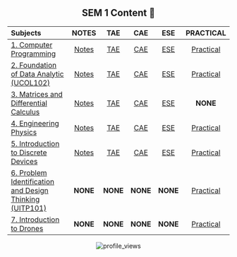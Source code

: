 <div align ="center">
  
## SEM 1 Content 🚀
  
|Subjects| NOTES | TAE   | CAE   |ESE    | PRACTICAL |
| :---   | :---: | :---: | :---: | :---: |   :---:   |
| [1. Computer Programming](./SEM_1/1.Computer_Programming/) | [Notes](./SEM_1/1.Computer_Programming/1.Notes/) | [TAE](./SEM_1/1.Computer_Programming/2.TAE/) |[CAE](./SEM_1/1.Computer_Programming/3.CAE/) | [ESE](./SEM_1/1.Computer_Programming/4.ESE/) |[Practical](./SEM_1/1.Computer_Programming/Practical/)
| [2. Foundation of Data Analytic (UCOL102)](./SEM_1/2.Foundation_of_Data_Analytic/)|[Notes](./SEM_1/2.Foundation_of_Data_Analytic/1.NOTES/) | [TAE](./SEM_1/2.Foundation_of_Data_Analytic/3.TAE/) | [CAE](./SEM_1/2.Foundation_of_Data_Analytic/4.CAE/) | [ESE](./SEM_1/2.Foundation_of_Data_Analytic/6.ESE/)|[Practical](./SEM_1/2.Foundation_of_Data_Analytic/5.Practical/)
| [3. Matrices and Differential Calculus](./SEM_1/3.Matrices_and_Differential_Calculus/) | [Notes](./SEM_1/3.Matrices_and_Differential_Calculus/NOTES/)|[TAE](./SEM_1/3.Matrices_and_Differential_Calculus/TAE/)|[CAE](./SEM_1/3.Matrices_and_Differential_Calculus/CAE/)|[ESE](./SEM_1/3.Matrices_and_Differential_Calculus/ESE/)|**NONE**
| [4. Engineering Physics](./4.Engineering_Physics/) |[Notes](./4.Engineering_Physics/1.NOTES/)|[TAE](./4.Engineering_Physics/3.TAE/)|[CAE](./4.Engineering_Physics/2.CAE/)|[ESE](./4.Engineering_Physics/6.ESE/)|[Practical](./4.Engineering_Physics/5.Practical/)
| [5. Introduction to Discrete Devices](./5.Introduction_to_Discrete_Devices/) |[Notes](./5.Introduction_to_Discrete_Devices/1.NOTES/)|[TAE](./5.Introduction_to_Discrete_Devices/2.TAE/)|[CAE](./5.Introduction_to_Discrete_Devices/3.CAE/)| [ESE](./5.Introduction_to_Discrete_Devices/5.ESE/)|[Practical](./5.Introduction_to_Discrete_Devices/5.ESE/)
| [6. Problem Identification and Design Thinking (UITP101)](./6.Problem_Identification_and_Design_Thinking/) |**NONE**| **NONE** | **NONE** | **NONE** |[Practical](./6.Problem_Identification_and_Design_Thinking/)
| [7. Introduction to Drones](./7.Introduction_to_Drones/) |**NONE**|**NONE**|**NONE**|**NONE**|[Practical](./7.Introduction_to_Drones/)

![profile_views](https://komarev.com/ghpvc/?username=swayamterode)

</div>
